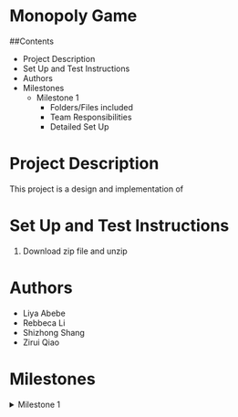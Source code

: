 # Monopoly Game

##Contents

- Project Description
- Set Up and Test Instructions
- Authors
- Milestones
    - Milestone 1
        - Folders/Files included
        - Team Responsibilities
        - Detailed Set Up
        
# Project Description

This project is a design and implementation of 

# Set Up and Test Instructions

1.  Download zip file and unzip

# Authors

- Liya Abebe
- Rebbeca Li
- Shizhong Shang
- Zirui Qiao

# Milestones

<details><summary>Milestone 1</summary>

# Milestone 1

## Folders/Files added


## Team Responsibilities

Liya Abebe

- Implementing Dice class
- Implementing MonopolyBoard class 
- Initial README setup
 
Rebbeca Li

Shizhong Shang

Zirui Qiao

- Implementing MonopolyGame class


## Detailed Set Up


</details>



